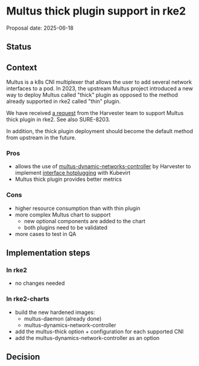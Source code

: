 # Multus thick plugin support in rke2

Proposal date: 2025-06-18

## Status

## Context

Multus is a k8s CNI multiplexer that allows the user to add several network interfaces to a pod.
In 2023, the upstream Multus project introduced a new way to deploy Multus called "thick" plugin as opposed to the method already supported in rke2 called "thin" plugin.

We have received [a request](https://github.com/harvester/harvester/issues/7042) from the Harvester team to support Multus thick plugin in rke2. 
See also SURE-8203.

In addition, the thick plugin deployment should become the default method from upstream in the future.

### Pros
- allows the use of [multus-dynamic-networks-controller](https://github.com/k8snetworkplumbingwg/multus-dynamic-networks-controller) by Harvester to implement [interface hotplugging](https://kubevirt.io/user-guide/network/hotplug_interfaces/) with Kubevirt
- Multus thick plugin provides better metrics

### Cons
- higher resource consumption than with thin plugin
- more complex Multus chart to support
    - new optional components are added to the chart
    - both plugins need to be validated
- more cases to test in QA

## Implementation steps
### In rke2
- no changes needed

### In rke2-charts
- build the new hardened images:
    - multus-daemon (already done)
    - multus-dynamics-network-controller
- add the multus-thick option + configuration for each supported CNI
- add the multus-dynamics-network-controller as an option

## Decision